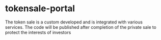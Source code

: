 # tokensale-portal
The token sale is a custom developed and is integrated with various services. The code will be published after completion of the private sale to protect the interests of investors
